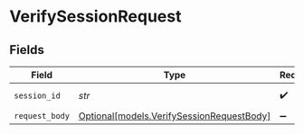 # VerifySessionRequest


## Fields

| Field                                                                              | Type                                                                               | Required                                                                           | Description                                                                        | Example                                                                            |
| ---------------------------------------------------------------------------------- | ---------------------------------------------------------------------------------- | ---------------------------------------------------------------------------------- | ---------------------------------------------------------------------------------- | ---------------------------------------------------------------------------------- |
| `session_id`                                                                       | *str*                                                                              | :heavy_check_mark:                                                                 | The ID of the session                                                              | sess_w8q4g9s60j28fghv00f3                                                          |
| `request_body`                                                                     | [Optional[models.VerifySessionRequestBody]](../models/verifysessionrequestbody.md) | :heavy_minus_sign:                                                                 | Parameters.                                                                        |                                                                                    |
